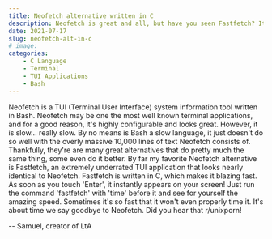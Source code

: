 ```yaml
---
title: Neofetch alternative written in C
description: Neofetch is great and all, but have you seen Fastfetch? It's blazing fast!
date: 2021-07-17
slug: neofetch-alt-in-c
# image:
categories:
    - C Language
    - Terminal
    - TUI Applications
    - Bash
---
```

Neofetch is a TUI (Terminal User Interface) system information tool written in Bash. Neofetch may be one the most well known terminal applications, and for a good reason, it's highly configurable and looks great. However, it is slow... really slow. By no means is Bash a slow language, it just doesn't do so well with the overly massive 10,000 lines of text Neofetch consists of. Thankfully, they're are many great alternatives that do pretty much the same thing, some even do it better. By far my favorite Neofetch alternative is Fastfetch, an extremely underrated TUI application that looks nearly identical to Neofetch. Fastfetch is written in C, which makes it blazing fast. As soon as you touch 'Enter', it instantly appears on your screen! Just run the command 'fastfetch' with 'time' before it and see for yourself the amazing speed. Sometimes it's so fast that it won't even properly time it. It's about time we say goodbye to Neofetch. Did you hear that r/unixporn!

-- Samuel, creator of LtA

